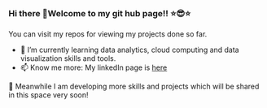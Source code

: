 ### Hi there 👋Welcome to my git hub page!! ⭐️😎⭐️

You can visit my repos for viewing my projects done so far. 

- 🌱 I’m currently learning data analytics, cloud computing and data visualization skills and tools. 
- 📫 Know me more: My linkedIn page is [here](https://www.linkedin.com/in/kritika-chawla/)

🚧 Meanwhile I am developing more skills and projects which will be shared in this space very soon!






